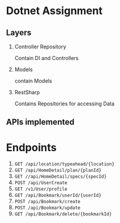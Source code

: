 # Dotnet Assignment

## Layers

1. Controller Repository

    Contain DI and Controllers

2. Models

    contain Models

3. RestSharp

    Contains Repositories for accessing Data


## APIs implemented

# Endpoints

1. `GET /api/location/typeahead/{location}`
2. `GET /api/HomeDetail/plan/{planId}`
3. `GET //api/HomeDetail/specs/{specId}`
4. `POST /api/UserCreate`
5. `GET /v1/User/profile`
6. `GET /api/Bookmark/userId/{userId}`
6. `POST /api/Bookmark/create`
7. `POST /api/Bookmark/update`
8. `GET /api/Bookmark/delete/{bookmarkId}`

